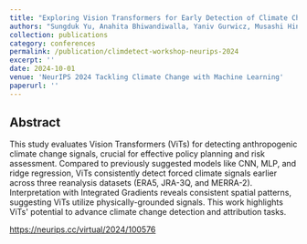 ```yaml
---
title: "Exploring Vision Transformers for Early Detection of Climate Change Signals"
authors: "Sungduk Yu, Anahita Bhiwandiwalla, Yaniv Gurwicz, Musashi Hinck, Matthew Olson, Raanan Rohekar, Vasudev Lal"
collection: publications
category: conferences
permalink: /publication/climdetect-workshop-neurips-2024
excerpt: ''
date: 2024-10-01
venue: 'NeurIPS 2024 Tackling Climate Change with Machine Learning'
paperurl: ''
---
```



## Abstract

This study evaluates Vision Transformers (ViTs) for detecting anthropogenic climate change signals, crucial for effective policy planning and risk assessment. Compared to previously suggested models like CNN, MLP, and ridge regression, ViTs consistently detect forced climate signals earlier across three reanalysis datasets (ERA5, JRA-3Q, and MERRA-2). Interpretation with Integrated Gradients reveals consistent spatial patterns, suggesting ViTs utilize physically-grounded signals. This work highlights ViTs' potential to advance climate change detection and attribution tasks.


https://neurips.cc/virtual/2024/100576